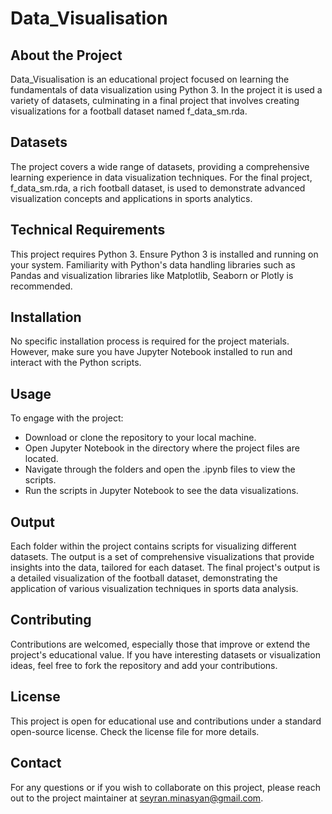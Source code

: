 # Data_Visualisation

## About the Project
Data_Visualisation is an educational project focused on learning the fundamentals of data visualization using Python 3. In the project it is used a variety of datasets, culminating in a final project that involves creating visualizations for a football dataset named f_data_sm.rda.

## Datasets
The project covers a wide range of datasets, providing a comprehensive learning experience in data visualization techniques. For the final project, f_data_sm.rda, a rich football dataset, is used to demonstrate advanced visualization concepts and applications in sports analytics.

## Technical Requirements
This project requires Python 3. Ensure Python 3 is installed and running on your system. Familiarity with Python's data handling libraries such as Pandas and visualization libraries like Matplotlib, Seaborn or Plotly is recommended.

## Installation
No specific installation process is required for the project materials. However, make sure you have Jupyter Notebook installed to run and interact with the Python scripts.

## Usage
To engage with the project:

 - Download or clone the repository to your local machine.
 - Open Jupyter Notebook in the directory where the project files are located.
 - Navigate through the folders and open the .ipynb files to view the scripts.
 - Run the scripts in Jupyter Notebook to see the data visualizations.

## Output
Each folder within the project contains scripts for visualizing different datasets. The output is a set of comprehensive visualizations that provide insights into the data, tailored for each dataset. The final project's output is a detailed visualization of the football dataset, demonstrating the application of various visualization techniques in sports data analysis.

## Contributing
Contributions are welcomed, especially those that improve or extend the project's educational value. If you have interesting datasets or visualization ideas, feel free to fork the repository and add your contributions.

## License
This project is open for educational use and contributions under a standard open-source license. Check the license file for more details.

## Contact
For any questions or if you wish to collaborate on this project, please reach out to the project maintainer at seyran.minasyan@gmail.com.

